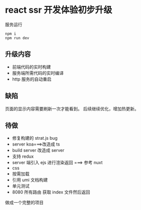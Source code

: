 # react ssr 开发体验初步升级

服务运行

```
npm i
npm run dev
```

## 升级内容

- 前端代码的实时构建
- 服务端所需代码的实时编译
- http 服务的自动重启

## 缺陷

页面的显示内容需要刷新一次才能看到。 后续继续优化，增加热更新。

## 待做

- 修复构建的 strat.js bug
- server koa===>改造成 ts
- build server 改造成 server
- 支持 redux
- server 端引入 ejs 进行渲染返回 ===> 参考 nuxt
- css
- 按需加载
- 引用 umi 文档构建
- 单元测试
- 8080 所有路由 获取 index 文件然后返回

做成一个完整的项目
